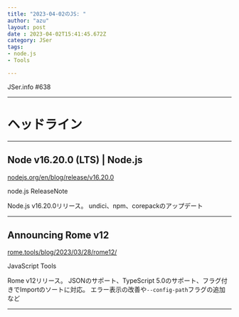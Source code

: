 ```yaml
---
title: "2023-04-02のJS: "
author: "azu"
layout: post
date : 2023-04-02T15:41:45.672Z
category: JSer
tags:
- node.js
- Tools

---
```


JSer.info #638

----

<h1 class="site-genre">ヘッドライン</h1>

----

## Node v16.20.0 (LTS) | Node.js
[nodejs.org/en/blog/release/v16.20.0](https://nodejs.org/en/blog/release/v16.20.0 "Node v16.20.0 (LTS) | Node.js")
<p class="jser-tags jser-tag-icon"><span class="jser-tag">node.js</span> <span class="jser-tag">ReleaseNote</span></p>

Node.js v16.20.0リリース。
undici、npm、corepackのアップデート


----

## Announcing Rome v12
[rome.tools/blog/2023/03/28/rome12/](https://rome.tools/blog/2023/03/28/rome12/ "Announcing Rome v12")
<p class="jser-tags jser-tag-icon"><span class="jser-tag">JavaScript</span> <span class="jser-tag">Tools</span></p>

Rome v12リリース。
JSONのサポート、TypeScript 5.0のサポート、フラグ付きでImportのソートに対応。
エラー表示の改善や`--config-path`フラグの追加など


----
